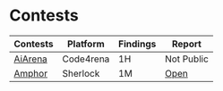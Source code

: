 # Contests

| Contests                                                 | Platform  | Findings | Report     |
| -------------------------------------------------------- | --------- | -------- | ---------- |
| [AiArena](https://code4rena.com/audits/2024-02-ai-arena) | Code4rena | 1H       | Not Public |
| [Amphor](https://audits.sherlock.xyz/contests/244)       | Sherlock  | 1M       | [Open](./competitive/Sherlock/Amphor.md)  |
